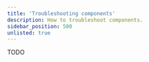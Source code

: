 ```yaml
---
title: 'Troubleshooting components'
description: How to troubleshoot components.
sidebar_position: 500
unlisted: true
---
```


TODO

